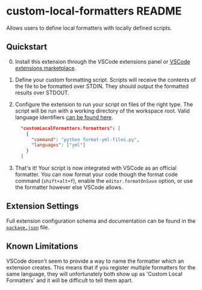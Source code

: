 # custom-local-formatters README

Allows users to define local formatters with locally defined scripts.

## Quickstart
0. Install this extension through the VSCode extensions panel or [VSCode extensions marketplace](https://marketplace.visualstudio.com/items?itemName=jkillian.custom-local-formatters).

1. Define your custom formatting script.
   Scripts will receive the contents of the file to be formatted over STDIN.
   They should output the formatted results over STDOUT.
  
2. Configure the extension to run your script on files of the right type.
   The script will be run with a working directory of the workspace root.
   Valid language identifiers [can be found here](https://code.visualstudio.com/docs/languages/identifiers).

   ```json
     "customLocalFormatters.formatters": [
       {
         "command": "python format-yml-files.py",
         "languages": ["yml"]
       }
     ]
   ```

3. That's it! Your script is now integrated with VSCode as an official formatter.
   You can now format your code though the format code command (`shift+alt+f`), enable the `editor.formatOnSave` option, or use the formatter however else VSCode allows.

## Extension Settings

Full extension configuration schema and documentation can be found in the [`package.json`](package.json) file.

## Known Limitations

VSCode doesn't seem to provide a way to name the formatter which an extension creates.
This means that if you register multiple formatters for the same language,
they will unfortunately both show up as 'Custom Local Formatters' and it will be difficult to tell them apart.
